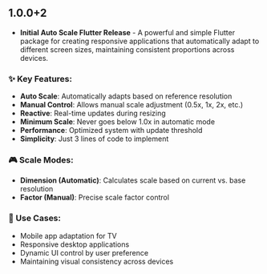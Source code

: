 ## 1.0.0+2

* **Initial Auto Scale Flutter Release** - A powerful and simple Flutter package for creating responsive applications that automatically adapt to different screen sizes, maintaining consistent proportions across devices.

### ✨ Key Features:
- **Auto Scale**: Automatically adapts based on reference resolution
- **Manual Control**: Allows manual scale adjustment (0.5x, 1x, 2x, etc.)
- **Reactive**: Real-time updates during resizing
- **Minimum Scale**: Never goes below 1.0x in automatic mode
- **Performance**: Optimized system with update threshold
- **Simplicity**: Just 3 lines of code to implement

### 🎮 Scale Modes:
- **Dimension (Automatic)**: Calculates scale based on current vs. base resolution
- **Factor (Manual)**: Precise scale factor control

### 🎯 Use Cases:
- Mobile app adaptation for TV
- Responsive desktop applications
- Dynamic UI control by user preference
- Maintaining visual consistency across devices
